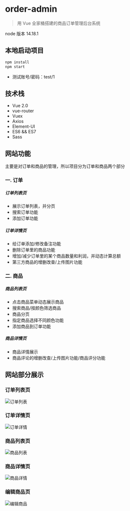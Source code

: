 # order-admin

> 用 Vue 全家桶搭建的商品订单管理后台系统


node 版本 14.18.1

## 本地启动项目
```bash
npm install
npm start
```
- 测试账号/密码：test/1

## 技术栈
- Vue 2.0
- vue-router
- Vuex
- Axios
- Element-UI
- ES6 && ES7
- Sass

## 网站功能
主要是对订单和商品的管理，所以项目分为订单和商品两个部分
### 一. 订单
##### 订单列表页
- 展示订单列表，并分页
- 搜索订单功能
- 添加订单功能
##### 订单详情页 
- 给订单添加/修改备注功能
- 删除订单里的商品功能
- 增加/减少订单里的某个商品数量和利润，并动态计算总额
- 第三方商品的增删改查/上传图片功能
### 二. 商品
##### 商品列表页
- 点击商品菜单动态展示商品
- 搜索商品/按颜色筛选商品
- 商品分页
- 指定商品选择不同颜色功能
- 添加商品到订单功能
##### 商品详情页 
- 商品详情展示
- 商品评论的增删改查/上传图片功能/商品评分功能


## 网站部分展示
### 订单列表页
![订单列表](https://github.com/zaxlct/vue-order-admin/blob/master/imgs/order-list.jpg)

### 订单详情页
![订单详情](https://github.com/zaxlct/vue-order-admin/blob/master/imgs/order-detail.jpg)

### 商品列表页
![商品列表](https://github.com/zaxlct/vue-order-admin/blob/master/imgs/goods-list.png)

### 商品详情页
![商品详情](https://github.com/zaxlct/vue-order-admin/blob/master/imgs/goods-detail.jpg)

### 编辑商品页
![编辑商品](https://github.com/zaxlct/vue-order-admin/blob/master/imgs/edit-goods.jpg)



